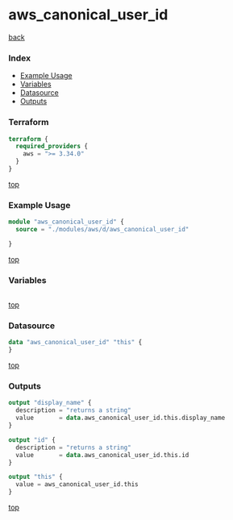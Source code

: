 # aws_canonical_user_id

[back](../aws.md)

### Index

- [Example Usage](#example-usage)
- [Variables](#variables)
- [Datasource](#datasource)
- [Outputs](#outputs)

### Terraform

```terraform
terraform {
  required_providers {
    aws = ">= 3.34.0"
  }
}
```

[top](#index)

### Example Usage

```terraform
module "aws_canonical_user_id" {
  source = "./modules/aws/d/aws_canonical_user_id"

}
```

[top](#index)

### Variables

```terraform
```

[top](#index)

### Datasource

```terraform
data "aws_canonical_user_id" "this" {
}
```

[top](#index)

### Outputs

```terraform
output "display_name" {
  description = "returns a string"
  value       = data.aws_canonical_user_id.this.display_name
}

output "id" {
  description = "returns a string"
  value       = data.aws_canonical_user_id.this.id
}

output "this" {
  value = aws_canonical_user_id.this
}
```

[top](#index)